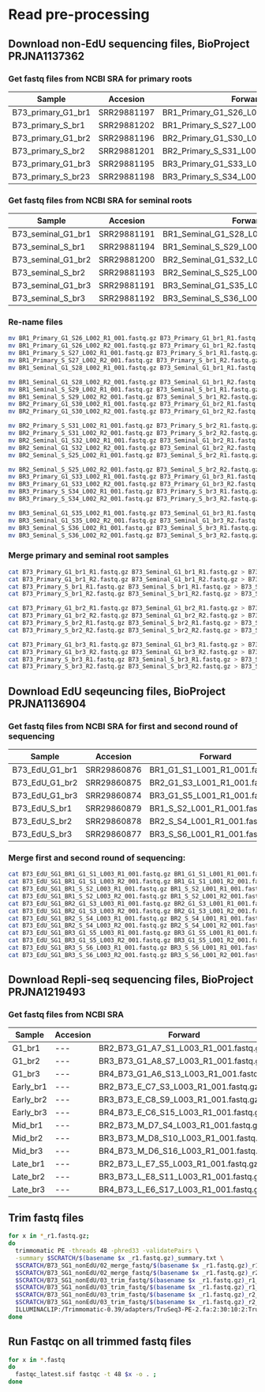 # Read pre-processing

## Download non-EdU sequencing files, BioProject PRJNA1137362
### Get fastq files from NCBI SRA for primary roots
Sample  | Accesion | Forward | Reverse
--- | --- | --- | --- 
B73_primary_G1_br1 | SRR29881197 | BR1_Primary_G1_S26_L002_R1_001.fastq.gz | BR1_Primary_G1_S26_L002_R2_001.fastq.gz
B73_primary_S_br1 | SRR29881202 | BR1_Primary_S_S27_L002_R1_001.fastq.gz | BR1_Primary_S_S27_L002_R2_001.fastq.gz
B73_primary_G1_br2 | SRR29881196 | BR2_Primary_G1_S30_L002_R1_001.fastq.gz | BR2_Primary_G1_S30_L002_R2_001.fastq.gz
B73_primary_S_br2 | SRR29881201 | BR2_Primary_S_S31_L002_R1_001.fastq.gz | BR2_Primary_S_S31_L002_R2_001.fastq.gz
B73_primary_G1_br3 | SRR29881195 | BR3_Primary_G1_S33_L002_R1_001.fastq.gz | BR3_Primary_G1_S33_L002_R2_001.fastq.gz
B73_primary_S_br23 | SRR29881198 | BR3_Primary_S_S34_L002_R1_001.fastq.gz | BR3_Primary_S_S34_L002_R2_001.fastq.gz

### Get fastq files from NCBI SRA for seminal roots
Sample  | Accesion | Forward | Reverse
--- | --- | --- | --- 
B73_seminal_G1_br1 | SRR29881191 | BR1_Seminal_G1_S28_L002_R1_001.fastq.gz | BR1_Seminal_G1_S28_L002_R2_001.fastq.gz
B73_seminal_S_br1 | SRR29881194 | BR1_Seminal_S_S29_L002_R1_001.fastq.gz | BR1_Seminal_S_S29_L002_R2_001.fastq.gz
B73_seminal_G1_br2 | SRR29881200 | BR2_Seminal_G1_S32_L002_R1_001.fastq.gz | BR2_Seminal_G1_S32_L002_R2_001.fastq.gz
B73_seminal_S_br2 | SRR29881193 | BR2_Seminal_S_S25_L002_R1_001.fastq.gz | BR2_Seminal_S_S25_L002_R2_001.fastq.gz
B73_seminal_G1_br3 | SRR29881191 | BR3_Seminal_G1_S35_L002_R1_001.fastq.gz | BR3_Seminal_G1_S35_L002_R2_001.fastq.gz
B73_seminal_S_br3 | SRR29881192| BR3_Seminal_S_S36_L002_R1_001.fastq.gz | BR3_Seminal_S_S36_L002_R2_001.fastq.gz


### Re-name files
```bash
mv BR1_Primary_G1_S26_L002_R1_001.fastq.gz B73_Primary_G1_br1_R1.fastq.gz
mv BR1_Primary_G1_S26_L002_R2_001.fastq.gz B73_Primary_G1_br1_R2.fastq.gz
mv BR1_Primary_S_S27_L002_R1_001.fastq.gz B73_Primary_S_br1_R1.fastq.gz
mv BR1_Primary_S_S27_L002_R2_001.fastq.gz B73_Primary_S_br1_R2.fastq.gz
mv BR1_Seminal_G1_S28_L002_R1_001.fastq.gz B73_Seminal_G1_br1_R1.fastq.gz

mv BR1_Seminal_G1_S28_L002_R2_001.fastq.gz B73_Seminal_G1_br1_R2.fastq.gz
mv BR1_Seminal_S_S29_L002_R1_001.fastq.gz B73_Seminal_S_br1_R1.fastq.gz
mv BR1_Seminal_S_S29_L002_R2_001.fastq.gz B73_Seminal_S_br1_R2.fastq.gz
mv BR2_Primary_G1_S30_L002_R1_001.fastq.gz B73_Primary_G1_br2_R1.fastq.gz
mv BR2_Primary_G1_S30_L002_R2_001.fastq.gz B73_Primary_G1_br2_R2.fastq.gz

mv BR2_Primary_S_S31_L002_R1_001.fastq.gz B73_Primary_S_br2_R1.fastq.gz
mv BR2_Primary_S_S31_L002_R2_001.fastq.gz B73_Primary_S_br2_R2.fastq.gz
mv BR2_Seminal_G1_S32_L002_R1_001.fastq.gz B73_Seminal_G1_br2_R1.fastq.gz
mv BR2_Seminal_G1_S32_L002_R2_001.fastq.gz B73_Seminal_G1_br2_R2.fastq.gz
mv BR2_Seminal_S_S25_L002_R1_001.fastq.gz B73_Seminal_S_br2_R1.fastq.gz

mv BR2_Seminal_S_S25_L002_R2_001.fastq.gz B73_Seminal_S_br2_R2.fastq.gz
mv BR3_Primary_G1_S33_L002_R1_001.fastq.gz B73_Primary_G1_br3_R1.fastq.gz
mv BR3_Primary_G1_S33_L002_R2_001.fastq.gz B73_Primary_G1_br3_R2.fastq.gz
mv BR3_Primary_S_S34_L002_R1_001.fastq.gz B73_Primary_S_br3_R1.fastq.gz
mv BR3_Primary_S_S34_L002_R2_001.fastq.gz B73_Primary_S_br3_R2.fastq.gz

mv BR3_Seminal_G1_S35_L002_R1_001.fastq.gz B73_Seminal_G1_br3_R1.fastq.gz
mv BR3_Seminal_G1_S35_L002_R2_001.fastq.gz B73_Seminal_G1_br3_R2.fastq.gz
mv BR3_Seminal_S_S36_L002_R1_001.fastq.gz B73_Seminal_S_br3_R1.fastq.gz
mv BR3_Seminal_S_S36_L002_R2_001.fastq.gz B73_Seminal_S_br3_R2.fastq.gz
```

### Merge primary and seminal root samples
```bash
cat B73_Primary_G1_br1_R1.fastq.gz B73_Seminal_G1_br1_R1.fastq.gz > B73_G1_br1_r1.fastq.gz
cat B73_Primary_G1_br1_R2.fastq.gz B73_Seminal_G1_br1_R2.fastq.gz > B73_G1_br1_r2.fastq.gz
cat B73_Primary_S_br1_R1.fastq.gz B73_Seminal_S_br1_R1.fastq.gz > B73_S_br1_r1.fastq.gz
cat B73_Primary_S_br1_R2.fastq.gz B73_Seminal_S_br1_R2.fastq.gz > B73_S_br1_r2.fastq.gz

cat B73_Primary_G1_br2_R1.fastq.gz B73_Seminal_G1_br2_R1.fastq.gz > B73_G1_br2_r1.fastq.gz
cat B73_Primary_G1_br2_R2.fastq.gz B73_Seminal_G1_br2_R2.fastq.gz > B73_G1_br2_r2.fastq.gz
cat B73_Primary_S_br2_R1.fastq.gz B73_Seminal_S_br2_R1.fastq.gz > B73_S_br2_r1.fastq.gz
cat B73_Primary_S_br2_R2.fastq.gz B73_Seminal_S_br2_R2.fastq.gz > B73_S_br2_r2.fastq.gz

cat B73_Primary_G1_br3_R1.fastq.gz B73_Seminal_G1_br3_R1.fastq.gz > B73_G1_br3_r1.fastq.gz
cat B73_Primary_G1_br3_R2.fastq.gz B73_Seminal_G1_br3_R2.fastq.gz > B73_G1_br3_r2.fastq.gz
cat B73_Primary_S_br3_R1.fastq.gz B73_Seminal_S_br3_R1.fastq.gz > B73_S_br3_r1.fastq.gz
cat B73_Primary_S_br3_R2.fastq.gz B73_Seminal_S_br3_R2.fastq.gz > B73_S_br3_r2.fastq.gz
```

## Download EdU seqeuncing files, BioProject PRJNA1136904
### Get fastq files from NCBI SRA for first and second round of sequencing
Sample  | Accesion | Forward | Reverse
--- | --- | --- | --- 
B73_EdU_G1_br1 | SRR29860876 | BR1_G1_S1_L001_R1_001.fastq.gz | BR1_G1_S1_L001_R2_001.fastq.gz
B73_EdU_G1_br2 | SRR29860875 | BR2_G1_S3_L001_R1_001.fastq.gz | BR2_G1_S3_L001_R2_001.fastq.gz
B73_EdU_G1_br3 | SRR29860874 | BR3_G1_S5_L001_R1_001.fastq.gz | BR3_G1_S5_L001_R2_001.fastq.gz
B73_EdU_S_br1 | SRR29860879 | BR1_S_S2_L001_R1_001.fastq.gz | BR1_S_S2_L001_R2_001.fastq.gz
B73_EdU_S_br2 | SRR29860878 | BR2_S_S4_L001_R1_001.fastq.gz | BR2_S_S4_L001_R2_001.fastq.gz
B73_EdU_S_br3 | SRR29860877 | BR3_S_S6_L001_R1_001.fastq.gz | BR3_S_S6_L001_R2_001.fastq.gz



### Merge first and second round of sequencing:
```bash
cat B73_EdU_SG1_BR1_G1_S1_L003_R1_001.fastq.gz BR1_G1_S1_L001_R1_001.fastq.gz > B73_EdU_G1_br1_r1.fastq.gz
cat B73_EdU_SG1_BR1_G1_S1_L003_R2_001.fastq.gz BR1_G1_S1_L001_R2_001.fastq.gz > B73_EdU_G1_br1_r2.fastq.gz
cat B73_EdU_SG1_BR1_S_S2_L003_R1_001.fastq.gz BR1_S_S2_L001_R1_001.fastq.gz > B73_EdU_S_br1_r1.fastq.gz
cat B73_EdU_SG1_BR1_S_S2_L003_R2_001.fastq.gz BR1_S_S2_L001_R2_001.fastq.gz > B73_EdU_S_br1_r2.fastq.gz
cat B73_EdU_SG1_BR2_G1_S3_L003_R1_001.fastq.gz BR2_G1_S3_L001_R1_001.fastq.gz > B73_EdU_G1_br2_r1.fastq.gz
cat B73_EdU_SG1_BR2_G1_S3_L003_R2_001.fastq.gz BR2_G1_S3_L001_R2_001.fastq.gz > B73_EdU_G1_br2_r2.fastq.gz
cat B73_EdU_SG1_BR2_S_S4_L003_R1_001.fastq.gz BR2_S_S4_L001_R1_001.fastq.gz > B73_EdU_S_br2_r1.fastq.gz
cat B73_EdU_SG1_BR2_S_S4_L003_R2_001.fastq.gz BR2_S_S4_L001_R2_001.fastq.gz > B73_EdU_S_br2_r2.fastq.gz
cat B73_EdU_SG1_BR3_G1_S5_L003_R1_001.fastq.gz BR3_G1_S5_L001_R1_001.fastq.gz > B73_EdU_G1_br3_r1.fastq.gz
cat B73_EdU_SG1_BR3_G1_S5_L003_R2_001.fastq.gz BR3_G1_S5_L001_R2_001.fastq.gz > B73_EdU_G1_br3_r2.fastq.gz
cat B73_EdU_SG1_BR3_S_S6_L003_R1_001.fastq.gz BR3_S_S6_L001_R1_001.fastq.gz > B73_EdU_S_br3_r1.fastq.gz
cat B73_EdU_SG1_BR3_S_S6_L003_R2_001.fastq.gz BR3_S_S6_L001_R2_001.fastq.gz > B73_EdU_S_br3_r2.fastq.gz
```

## Download Repli-seq sequencing files, BioProject PRJNA1219493
### Get fastq files from NCBI SRA 
Sample  | Accesion | Forward | Reverse
--- | --- | --- | --- 
G1_br1 | --- | BR2_B73_G1_A7_S1_L003_R1_001.fastq.gz	| BR2_B73_G1_A7_S1_L003_R2_001.fastq.gz
G1_br2 | --- | BR3_B73_G1_A8_S7_L003_R1_001.fastq.gz	| BR3_B73_G1_A8_S7_L003_R2_001.fastq.gz
G1_br3 | --- | BR4_B73_G1_A6_S13_L003_R1_001.fastq.gz	| BR4_B73_G1_A6_S13_L003_R2_001.fastq.gz
Early_br1 | --- | BR2_B73_E_C7_S3_L003_R1_001.fastq.gz	| BR2_B73_E_C7_S3_L003_R2_001.fastq.gz
Early_br2 | --- | BR3_B73_E_C8_S9_L003_R1_001.fastq.gz	| BR3_B73_E_C8_S9_L003_R2_001.fastq.gz
Early_br3 | --- | BR4_B73_E_C6_S15_L003_R1_001.fastq.gz	| BR4_B73_E_C6_S15_L003_R2_001.fastq.gz
Mid_br1 | --- | BR2_B73_M_D7_S4_L003_R1_001.fastq.gz	| BR2_B73_M_D7_S4_L003_R2_001.fastq.gz
Mid_br2 | --- | BR3_B73_M_D8_S10_L003_R1_001.fastq.gz	| BR3_B73_M_D8_S10_L003_R2_001.fastq.gz
Mid_br3 | --- | BR4_B73_M_D6_S16_L003_R1_001.fastq.gz	| BR4_B73_M_D6_S16_L003_R2_001.fastq.gz
Late_br1 | --- | BR2_B73_L_E7_S5_L003_R1_001.fastq.gz	| BR2_B73_L_E7_S5_L003_R2_001.fastq.gz
Late_br2 | --- | BR3_B73_L_E8_S11_L003_R1_001.fastq.gz	| BR3_B73_L_E8_S11_L003_R2_001.fastq.gz
Late_br3 | --- | BR4_B73_L_E6_S17_L003_R1_001.fastq.gz	| BR4_B73_L_E6_S17_L003_R2_001.fastq.gz


## Trim fastq files
```bash
for x in *_r1.fastq.gz;
do
  trimmomatic PE -threads 48 -phred33 -validatePairs \
  -summary $SCRATCH/$(basename $x _r1.fastq.gz)_summary.txt \
  $SCRATCH/B73_SG1_nonEdU/02_merge_fastq/$(basename $x _r1.fastq.gz)_r1.fastq.gz \
  $SCRATCH/B73_SG1_nonEdU/02_merge_fastq/$(basename $x _r1.fastq.gz)_r2.fastq.gz \
  $SCRATCH/B73_SG1_nonEdU/03_trim_fastq/$(basename $x _r1.fastq.gz)_r1_trimmed.fastq \
  $SCRATCH/B73_SG1_nonEdU/03_trim_fastq/$(basename $x _r1.fastq.gz)_r1_trimmed_unpaired.fastq \
  $SCRATCH/B73_SG1_nonEdU/03_trim_fastq/$(basename $x _r1.fastq.gz)_r2_trimmed.fastq \
  $SCRATCH/B73_SG1_nonEdU/03_trim_fastq/$(basename $x _r1.fastq.gz)_r2_trimmed_unpaired.fastq \
  ILLUMINACLIP:/Trimmomatic-0.39/adapters/TruSeq3-PE-2.fa:2:30:10:2:True LEADING:5 TRAILING:5 MINLEN:20 ;
done
```

## Run Fastqc on all trimmed fastq files
```bash
for x in *.fastq
do
  fastqc_latest.sif fastqc -t 48 $x -o . ;
done 
```
